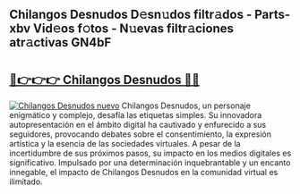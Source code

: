 ## Chilangos Desnudos D𝚎sn𝚞dos filtr𝚊dos - Parts-xbv Vid𝚎os f𝚘tos - N𝚞evas filtr𝚊ciones atr𝚊ctivas GN4bF

# <h2><a href="http://mbctzq0.tromn.icu/?c=Chilangos+Desnudos">🔗👉👉👉 Chilangos Desnudos 🔗🔗</a></h2>

[![Chilangos Desnudos nuevo](https://i.imgur.com/pEAQMta.gif)](http://mbctzq0.tromn.icu/?c=Chilangos+Desnudos)
Chilangos Desnudos, un personaje enigmático y complejo, desafía las etiquetas simples. Su innovadora autopresentación en el ámbito digital ha cautivado y enfurecido a sus seguidores, provocando debates sobre el consentimiento, la expresión artística y la esencia de las sociedades virtuales. A pesar de la incertidumbre de sus próximos pasos, su impacto en los medios digitales es significativo. Impulsado por una determinación inquebrantable y un encanto innegable, el impacto de Chilangos Desnudos en la comunidad virtual es ilimitado.
